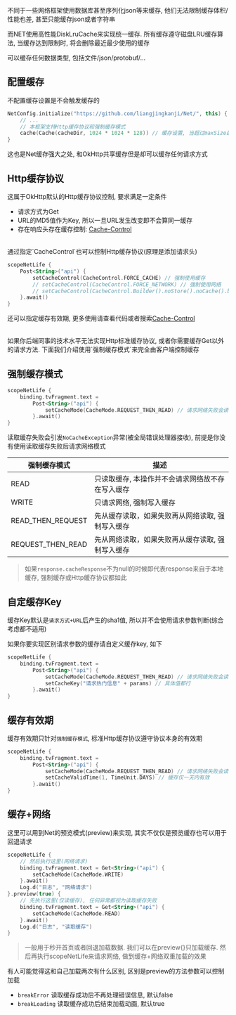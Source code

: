 
不同于一些网络框架使用数据库甚至序列化json等来缓存, 他们无法限制缓存体积/性能也差, 甚至只能缓存json或者字符串

而NET使用高性能DiskLruCache来实现统一缓存. 所有缓存遵守磁盘LRU缓存算法, 当缓存达到限制时, 将会删除最近最少使用的缓存

可以缓存任何数据类型, 包括文件/json/protobuf/...


## 配置缓存

不配置缓存设置是不会触发缓存的
```kotlin
NetConfig.initialize("https://github.com/liangjingkanji/Net/", this) {
    // ...
    // 本框架支持Http缓存协议和强制缓存模式
    cache(Cache(cacheDir, 1024 * 1024 * 128)) // 缓存设置, 当超过maxSize最大值会根据最近最少使用算法清除缓存来限制缓存大小
}
```
这也是Net缓存强大之处, 和OkHttp共享缓存但是却可以缓存任何请求方式

## Http缓存协议

这属于OkHttp默认的Http缓存协议控制, 要求满足一定条件

- 请求方式为Get
- URL的MD5值作为Key, 所以一旦URL发生改变即不会算同一缓存
- 存在响应头存在缓存控制: [Cache-Control](https://developer.mozilla.org/zh-CN/docs/Web/HTTP/Headers/Cache-Control)

<br>
通过指定`CacheControl`也可以控制Http缓存协议(原理是添加请求头)

```kotlin
scopeNetLife {
    Post<String>("api") {
        setCacheControl(CacheControl.FORCE_CACHE) // 强制使用缓存
        // setCacheControl(CacheControl.FORCE_NETWORK) // 强制使用网络
        // setCacheControl(CacheControl.Builder().noStore().noCache().build()) // 完全禁止读取/写入缓存
    }.await()
}
```

还可以指定缓存有效期, 更多使用请查看代码或者搜索[Cache-Control](https://developer.mozilla.org/zh-CN/docs/Web/HTTP/Headers/Cache-Control)

<br>
如果你后端同事的技术水平无法实现Http标准缓存协议, 或者你需要缓存Get以外的请求方法. 下面我们介绍使用`强制缓存模式`来完全由客户端控制缓存

## 强制缓存模式

```kotlin
scopeNetLife {
    binding.tvFragment.text =
        Post<String>("api") {
            setCacheMode(CacheMode.REQUEST_THEN_READ) // 请求网络失败会读取缓存, 请断网测试
        }.await()
}
```

读取缓存失败会引发`NoCacheException`异常(被全局错误处理器接收), 前提是你没有使用读取缓存失败后请求网络模式

| 强制缓存模式 | 描述 |
|-|-|
| READ | 只读取缓存, 本操作并不会请求网络故不存在写入缓存 |
| WRITE | 只请求网络, 强制写入缓存 |
| READ_THEN_REQUEST | 先从缓存读取，如果失败再从网络读取, 强制写入缓存 |
| REQUEST_THEN_READ | 先从网络读取，如果失败再从缓存读取, 强制写入缓存 |

> 如果`response.cacheResponse`不为null的时候即代表response来自于本地缓存, 强制缓存或Http缓存协议都如此


## 自定缓存Key

缓存Key默认是`请求方式+URL`后产生的sha1值, 所以并不会使用请求参数判断(综合考虑都不适用)

如果你要实现区别请求参数的缓存请自定义缓存key, 如下

```kotlin
scopeNetLife {
    binding.tvFragment.text =
        Post<String>("api") {
            setCacheMode(CacheMode.REQUEST_THEN_READ) // 请求网络失败会读取缓存, 请断网测试
            setCacheKey("请求热门信息" + params) // 具体值都行
        }.await()
}
```

## 缓存有效期

缓存有效期只针对`强制缓存模式`, 标准Http缓存协议遵守协议本身的有效期

```kotlin
scopeNetLife {
    binding.tvFragment.text =
        Post<String>("api") {
            setCacheMode(CacheMode.REQUEST_THEN_READ) // 请求网络失败会读取缓存, 请断网测试
            setCacheValidTime(1, TimeUnit.DAYS) // 缓存仅一天内有效
        }.await()
}
```

## 缓存+网络

这里可以用到Net的预览模式(preview)来实现, 其实不仅仅是预览缓存也可以用于回退请求

```kotlin
scopeNetLife {
    // 然后执行这里(网络请求)
    binding.tvFragment.text = Get<String>("api") {
        setCacheMode(CacheMode.WRITE)
    }.await()
    Log.d("日志", "网络请求")
}.preview(true) {
    // 先执行这里(仅读缓存), 任何异常都视为读取缓存失败
    binding.tvFragment.text = Get<String>("api") {
        setCacheMode(CacheMode.READ)
    }.await()
    Log.d("日志", "读取缓存")
}
```

> 一般用于秒开首页或者回退加载数据. 我们可以在preview{}只加载缓存. 然后再执行scopeNetLife来请求网络, 做到缓存+网络双重加载的效果

有人可能觉得这和自己加载两次有什么区别, 区别是preview的方法参数可以控制加载

- `breakError` 读取缓存成功后不再处理错误信息, 默认false
- `breakLoading` 读取缓存成功后结束加载动画, 默认true
